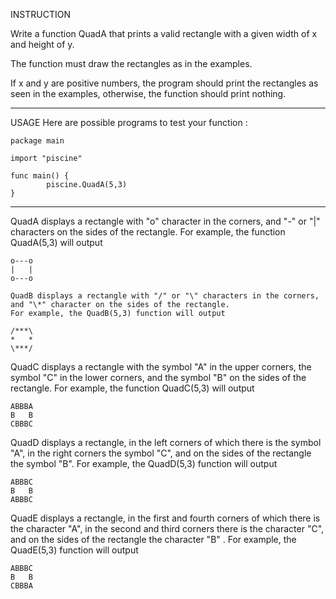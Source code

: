 INSTRUCTION

Write a function QuadA that prints a valid rectangle with a given width of x and height of y.

The function must draw the rectangles as in the examples.

If x and y are positive numbers, the program should print the rectangles as seen in the examples, otherwise, the function should print nothing.

----------------------------------------------------------------------------
USAGE
Here are possible programs to test your function :

```
package main

import "piscine"

func main() {
        piscine.QuadA(5,3)
}
```
-----------------------------------------------------------------------------


QuadA displays a rectangle with "o" character in the corners, and "-" or "|" characters on the sides of the rectangle.
For example, the function QuadA(5,3) will output
```
o---o
|   |
o---o
```
```
QuadB displays a rectangle with "/" or "\" characters in the corners, and "\*" character on the sides of the rectangle.
For example, the QuadB(5,3) function will output

/***\
*   *
\***/
```

QuadC displays a rectangle with the symbol "A" in the upper corners, the symbol "C" in the lower corners, and the symbol "B" on the sides of the rectangle.
For example, the function QuadC(5,3) will output
```
ABBBA
B   B
CBBBC
```

QuadD displays a rectangle, in the left corners of which there is the symbol "A", in the right corners the symbol "C", and on the sides of the rectangle the symbol "B".
For example, the QuadD(5,3) function will output
```
ABBBC
B   B
ABBBC
```

QuadE displays a rectangle, in the first and fourth corners of which there is the character "A", in the second and third corners there is the character "C", and on the sides of the rectangle the character "B" .
For example, the QuadE(5,3) function will output
```
ABBBC
B   B
CBBBA
```

